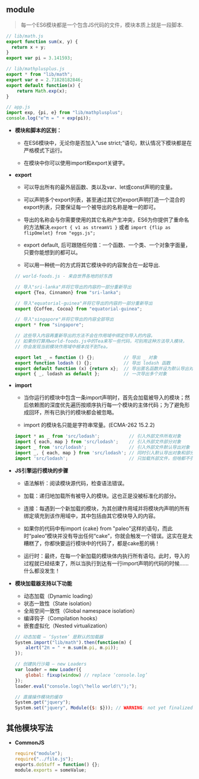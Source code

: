## module

> 每一个ES6模块都是一个包含JS代码的文件，模块本质上就是一段脚本.

```js
// lib/math.js
export function sum(x, y) {
  return x + y;
}
export var pi = 3.141593;

// lib/mathplusplus.js
export * from "lib/math";
export var e = 2.71828182846;
export default function(x) {
    return Math.exp(x);
}

// app.js
import exp, {pi, e} from "lib/mathplusplus";
console.log("e^π = " + exp(pi));
```

* **模块和脚本的区别：**

    - 在ES6模块中，无论你是否加入“use strict;”语句，默认情况下模块都是在严格模式下运行。

    - 在模块中你可以使用import和export关键字。

* **export**

    - 可以导出所有的最外层函数、类以及var、let或const声明的变量。

    - 可以声明多个export列表，甚至通过其它的export声明打造一个混合的export列表，只要保证每一个被导出的名称是唯一的即可。

    - 导出的名称会与你需要使用的其它名称产生冲突，ES6为你提供了重命名的方法解决.`export {
      v1 as streamV1 }` 或者 `import {flip as flipOmelet} from "eggs.js";`

    - export default, 后可跟随任何值：一个函数、一个类、一个对象字面量，只要你能想到的都可以。

    - 可以用一种统一的方式将其它模块中的内容聚合在一起导出.

    ```js
    // world-foods.js - 来自世界各地的好东西

    // 导入"sri-lanka"并将它导出的内容的一部分重新导出
    export {Tea, Cinnamon} from "sri-lanka";

    // 导入"equatorial-guinea"并将它导出的内容的一部分重新导出
    export {Coffee, Cocoa} from "equatorial-guinea";

    // 导入"singapore"并将它导出的内容全部导出
    export * from "singapore";

    // 这些导入内容再重新导出的方法不会在作用域中绑定你导入的内容。
    // 如果你打算用world-foods.js中的Tea来写一些代码，可别用这种方法导入模块，
    // 你会发现当前模块作用域中根本找不到Tea。

    export let _ = function () {};           // 导出 _ 对象
    export function lodash () {};            // 导出 lodash 函数
    export default function (x) {return x};  // 导出匿名函数并设为默认导出对象
    export { _, lodash as default };         // 一次导出多个对象
    ```

* **import**

    - 当你运行的模块中包含一条import声明时，首先会加载被导入的模块；然后依赖图的深度优先遍历按顺序执行每一个模块的主体代码；为了避免形成回环，所有已执行的模块都会被忽略。

    -  import 的模块名只能是字符串常量。(ECMA-262 15.2.2)

    ```js
    import * as _ from 'src/lodash';           // 引入外部文件所有对象
    import { each, map } from 'src/lodash';    // 引入外部文件部分对象
    import _ from 'src/lodash';                // 引入外部文件默认导出对象
    import _, { each, map } from 'src/lodash'; // 同时引入默认导出对象和部分对象
    import 'src/lodash';                       // 只加载外部文件，但啥都不引入
    ```


* **JS引擎运行模块的步骤**

    - 语法解析：阅读模块源代码，检查语法错误。

    - 加载：递归地加载所有被导入的模块。这也正是没被标准化的部分。

    - 连接：每遇到一个新加载的模块，为其创建作用域并将模块内声明的所有绑定填充到该作用域中，其中包括由其它模块导入的内容。

    - 如果你的代码中有import {cake} from "paleo"这样的语句，而此时“paleo”模块并没有导出任何“cake”，你就会触发一个错误。这实在是太糟糕了，你都快要运行模块中的代码了，都是cake惹的祸！

    - 运行时：最终，在每一个新加载的模块体内执行所有语句。此时，导入的过程就已经结束了，所以当执行到达有一行import声明的代码的时候……什么都没发生！

* **模块加载器支持以下功能**

    - 动态加载（Dynamic loading）
    - 状态一致性（State isolation）
    - 全局空间一致性（Global namespace isolation）
    - 编译钩子（Compilation hooks）
    - 嵌套虚拟化（Nested virtualization）

    ```js
    // 动态加载 – ‘System’ 是默认的加载器
    System.import("lib/math").then(function(m) {
        alert("2π = " + m.sum(m.pi, m.pi));
    });

    // 创建执行沙箱 – new Loaders
    var loader = new Loader({
        global: fixup(window) // replace ‘console.log’
    });
    loader.eval("console.log(\"hello world!\");");

    // 直接操作模块的缓存
    System.get("jquery");
    System.set("jquery", Module({$: $})); // WARNING: not yet finalized
    ```

## 其他模块写法

* **CommonJS**

    ```js
    require("module");
    require("../file.js");
    exports.doStuff = function() {};
    module.exports = someValue;
    ```